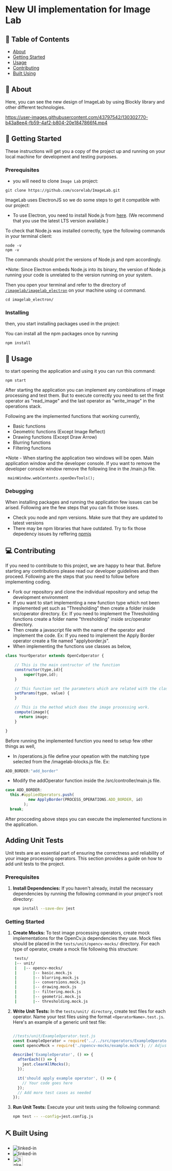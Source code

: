 # New UI implementation for Image Lab

## 📝 Table of Contents

- [About](#about)
- [Getting Started](#getting_started)
- [Usage](#usage)
- [Contributing](#contributing)
- [Built Using](#built_using)

## 🧐 About <a name = "about"></a>

Here, you can see the new design of ImageLab by using Blockly library and other different technologies.

https://user-images.githubusercontent.com/43797542/130302770-b43a8ee4-fb59-4af2-b804-20e1847866f4.mp4

## 🏁 Getting Started <a name = "getting_started"></a>

These instructions will get you a copy of the project up and running on your local machine for development and testing purposes.

### Prerequisites

- you will need to clone `Image Lab` project:

```
git clone https://github.com/scorelab/ImageLab.git
```

ImageLab uses ElectronJS so we do some steps to get it compatible with our project:

- To use Electron, you need to install Node.js from [here](https://nodejs.org/en/download/). (We recommend that you use the latest LTS version available.)

To check that Node.js was installed correctly, type the following commands in your terminal client:

```
node -v
npm -v
```

The commands should print the versions of Node.js and npm accordingly.

\*Note: Since Electron embeds Node.js into its binary, the version of Node.js running your code is unrelated to the version running on your system.

Then you open your terminal and refer to the directory of [`/imagelab/imagelab_electron`](https://github.com/kaveeshadinamidu/imagelab/tree/master/imagelab_electron) on your machine using `cd` command.

```
cd imagelab_electron/
```

### Installing

then, you start installing packages used in the project:

You can install all the npm packages once by running

```
npm install
```

## 🎈 Usage <a name="usage"></a>

to start opening the application and using it you can run this command:

```
npm start
```

After starting the application you can implement any combinations of image processing and
test them. But to execute correctly you need to set the first operator as "read_image" and
the last operator as "write_image" in the operations stack.

Following are the implemented functions that working currently,

- Basic functions
- Geometric functions (Except Image Reflect)
- Drawing functions (Except Draw Arrow)
- Blurring functions
- Filtering functions

\*Note - When starting the application two windows will be open. Main application window and the developer console. If you want to remove the developer console window remove the following line in the /main.js file.

```
 mainWindow.webContents.openDevTools();
```

### Debugging

When installing packages and running the application few issues can be arised. Following are the few steps that you can fix those isses.

- Check you node and npm versions. Make sure that they are updated to latest versions
- There may be npm libraries that have outdated. Try to fix those depedency issues by reffering [npmjs](https://www.npmjs.com)

## 💻 Contributing <a name = "contributing"></a>

If you need to contribute to this project, we are happy to hear that. Before starting any contributions please read our developer guidelines and then proceed. Following are the steps that you need to follow before implementing coding.

- Fork our repository and clone the individual repository and setup the development environment
- If you want to start implementing a new function type which not been implemented yet such as
  "Thresholding" then create a folder inside src/operator directory.
  Ex: If you need to implement the Thresholding functions create a folder name "thresholding" inside src/operator directory.
- Then create a javascript file with the name of the operator and implement the code.
  Ex: If you need to implement the Apply Border operator create a file named "applyborder.js".
- When implementing the functions use classes as below,

```javascript
class YourOperator extends OpenCvOperator {

    // This is the main contructor of the function
    constructor(type,id){
        super(type,id);
    }

    // This function set the parameters which are related with the class
    setParams(type, value) {
    }

    // This is the method which does the image processing work.
    compute(image){
      return image;
    }

}

```

Before running the implemented function you need to setup few other things as well,

- In /operations.js file define your opeation with the matching type selected from the /imagelab-blocks.js file.
  Ex:

```javascript
ADD_BORDER:"add_border"
```

- Modify the addOperator function inside the /src/controller/main.js file.

```javascript
case ADD_BORDER:
  this.#appliedOperators.push(
          new ApplyBorder(PROCESS_OPERATIONS.ADD_BORDER, id)
        );
  break;
```

After procceding above steps you can execute the implemented functions in the application.

## Adding Unit Tests

Unit tests are an essential part of ensuring the correctness and reliability of your image processing operators. This section provides a guide on how to add unit tests to the project.

### Prerequisites

1. **Install Dependencies:** If you haven't already, install the necessary dependencies by running the following command in your project's root directory:

   ```sh
   npm install --save-dev jest
   ```

### Getting Started

1. **Create Mocks:** To test image processing operators, create mock implementations for the OpenCv.js dependencies they use. Mock files should be placed in the `tests/unit/opencv-mocks/` directory. For each type of operator, create a mock file following this structure:
```bash
    tests/
    |-- unit/
    |   |-- opencv-mocks/
    |       |-- basic.mock.js
    |       |-- blurring.mock.js
    |       |-- conversions.mock.js
    |       |-- drawing.mock.js
    |       |-- filtering.mock.js
    |       |-- geometric.mock.js
    |       |-- thresholding.mock.js
```
2. **Write Unit Tests:** In the `tests/unit/ directory`, create test files for each operator. Name your test files using the format `<OperatorName>.test.js`. Here's an example of a generic unit test file:
    ```javascript

    //tests/unit/ExampleOperator.test.js
    const ExampleOperator = require('../../src/operators/ExampleOperator');
    const opencvMock = require('./opencv-mocks/example.mock'); // Adjust the path

    describe('ExampleOperator', () => {
      afterEach(() => {
        jest.clearAllMocks();
      });

      it('should apply example operator', () => {
        // Your code goes here
      });
      // Add more test cases as needed
    });
    ```

4. **Run Unit Tests:** Execute your unit tests using the following command:
    ```bash
    npm test -- --config=jest.config.js
    ```


## ⛏️ Built Using <a name = "built_using"></a>

- [<img align="left" alt="linked-in" src="https://img.shields.io/badge/Electron-191970?style=for-the-badge&logo=Electron&logoColor=white" />](https://www.electronjs.org/)
- [<img align="left" alt="linked-in" src="https://img.shields.io/badge/NPM-%23000000.svg?style=for-the-badge&logo=npm&logoColor=white" />](https://www.npmjs.com/)
- [<img align="left" alt="linked-in" src="https://developers.google.com/blockly/images/logos/logo_standard.svg" height= "30" />](https://developers.google.com/blockly)
